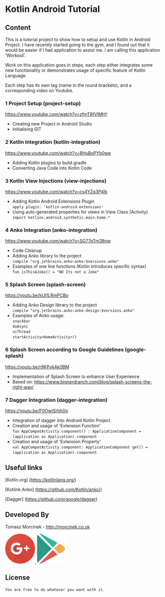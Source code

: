 Kotlin Android Tutorial
================


## Content

This is a tutorial project to show how to setup and use Kotlin in Android Project.
I have recently started going to the gym, and I found out that it would be easier if I had 
application to assist me. I am calling this application 'Workout'.

Work on this application goes in steps, each step either integrates some new functionality 
or demonstrates usage of specific feature of Kotlin Language. 

Each step has its own tag (name in the round brackets), and a corresponding video on Youtube.

### 1 Project Setup (project-setup)

https://www.youtube.com/watch?v=zfmT8fVlMhY

 - Creating new Project in Android Studio
 - Initialising GIT

### 2 Kotlin Integration (kotlin-integration)

https://www.youtube.com/watch?v=8HuBoPYb0gw

 - Adding Kotlin plugins to build.gradle
 - Converting Java Code into Kotlin Code

### 3 Kotlin View Injections (view-injections)

https://www.youtube.com/watch?v=cs4YZg3P4Ik

 - Adding Kotlin Android Extensions Plugin  
 `apply plugin: 'kotlin-android-extensions'`
 - Using auto-generated properties for views in View Class (Activity)  
 `import kotlinx.android.synthetic.main.home.*`

### 4 Anko Integration (anko-integration)

https://www.youtube.com/watch?v=SG77qTm38nw

 - Code Cleanup
 - Adding Anko library to the project  
 `compile "org.jetbrains.anko:anko:$versions.anko"`
 - Examples of one line functions (Kotlin introduces specific syntax)  
 `fun isThisAJoke() = "NO Its not a Joke"`


### 5 Splash Screen (splash-screen)

https://youtu.be/kUI1LRmPCBo

 - Adding Anko Design library to the project  
 `compile "org.jetbrains.anko:anko-design:$versions.anko"`
 - Examples of Anko usage:  
 `snackbar`  
 `doAsync`  
 `uiThread`  
 `startActivity<HomeActivity>()`  


### 6 Splash Screen according to Google Guidelines (google-splash)

https://youtu.be/r9KPvkAk0BM

 - Implementation of Splash Screen to enhance User Experience
 - Based on: https://www.bignerdranch.com/blog/splash-screens-the-right-way/


### 7 Dagger Integration (dagger-integration)

https://youtu.be/F0OwtSrhh0o

 - Integration of dagger into Android Kotlin Project.
 - Creation and usage of 'Extension Function'  
 `fun AppCompatActivity.component() : ApplicationComponent = (application as Application).component
  `
 - Creation and usage of 'Extension Property'  
 `val AppCompatActivity.component: ApplicationComponent
      get() = (application as Application).component`


## Useful links

[Kotlin.org] (https://kotlinlang.org/)

[Kotlink.Anko] (https://github.com/Kotlin/anko/)

[Dagger] (https://github.com/google/dagger)


## Developed By

Tomasz Morcinek - http://morcinek.co.uk

<a href="https://plus.google.com/+TomaszMorcinek">
  <img alt="Follow me on Google+"
       src="https://github.com/tmorcinek/kotlin-section-adapter/blob/master/raw/google-plus-logo.png" />
</a>
<a href="https://play.google.com/store/apps/developer?id=Tomasz+Morcinek">
  <img alt="Checkout my Applications in Google Play"
       src="https://github.com/tmorcinek/kotlin-section-adapter/blob/master/raw/google-play-logo.png" />
</a>


## License

    You are free to do whatever you want with it. 
